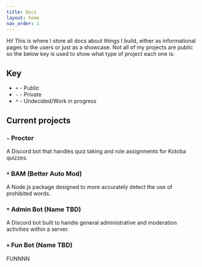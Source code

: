 ```yaml
---
title: Docs
layout: home
nav_order: 1
---
```


Hi! This is where I store all docs about things I build, either as informational pages to the users or just as a showcase. Not all of my projects are public so the below key is used to show what type of project each one is:

## Key
- `+` - Public
- `-` - Private
- `*` - Undecided/Work in progress

## Current projects

### `-` Proctor
A Discord bot that handles quiz taking and role assignments for Kotoba quizzes.

### `*` BAM (Better Auto Mod)
A Node.js package designed to more accurately detect the use of prohibited words.

### `*` Admin Bot (Name TBD)
A Discord bot built to handle general administrative and moderation activities within a server.

### `+` Fun Bot (Name TBD)
FUNNNN
